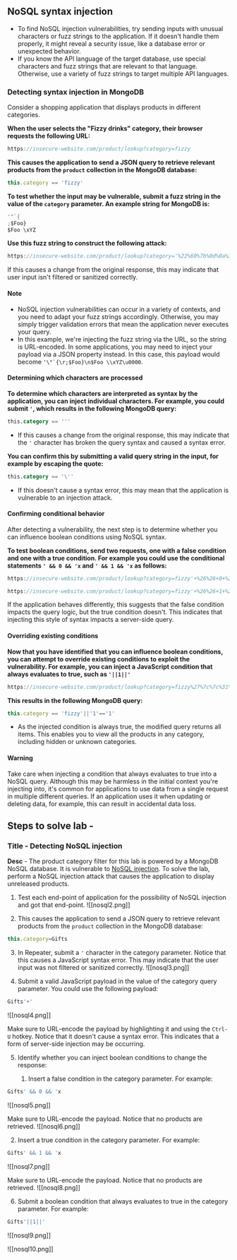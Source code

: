 ## NoSQL syntax injection

   - To find NoSQL injection vulnerabilities, try sending inputs with unusual characters or fuzz strings to the application. If it doesn't handle them properly, it might reveal a security issue, like a database error or unexpected behavior.
   - If you know the API language of the target database, use special characters and fuzz strings that are relevant to that language. Otherwise, use a variety of fuzz strings to target multiple API languages.

### Detecting syntax injection in MongoDB

  Consider a shopping application that displays products in different categories.
  
**When the user selects the "Fizzy drinks" category, their browser requests the following URL:**
```js
https://insecure-website.com/product/lookup?category=fizzy  
```

**This causes the application to send a JSON query to retrieve relevant products from the `product` collection in the MongoDB database:**
```js
this.category == 'fizzy'   
```

**To test whether the input may be vulnerable, submit a fuzz string in the value of the `category` parameter. An example string for MongoDB is:**
```js
'"`{ 
;$Foo} 
$Foo \xYZ
```

**Use this fuzz string to construct the following attack:**
```js
https://insecure-website.com/product/lookup?category='%22%60%7b%0d%0a%3b%24Foo%7d%0d%0a%24Foo%20%5cxYZ%00   
```
If this causes a change from the original response, this may indicate that user input isn't filtered or sanitized correctly.

#### Note

   - NoSQL injection vulnerabilities can occur in a variety of contexts, and you need to adapt your fuzz strings accordingly. Otherwise, you may simply trigger validation errors that mean the application never executes your query.
   - In this example, we're injecting the fuzz string via the URL, so the string is URL-encoded. In some applications, you may need to inject your payload via a JSON property instead. In this case, this payload would become ``'\"`{\r;$Foo}\n$Foo \\xYZ\u0000``.

#### Determining which characters are processed

**To determine which characters are interpreted as syntax by the application, you can inject individual characters. For example, you could submit `'`, which results in the following MongoDB query:**
```sql
this.category == '''
```
  - If this causes a change from the original response, this may indicate that the `'` character has broken the query syntax and caused a syntax error.

**You can confirm this by submitting a valid query string in the input, for example by escaping the quote:**
```sql
this.category == '\''
```
   - If this doesn't cause a syntax error, this may mean that the application is vulnerable to an injection attack.

#### Confirming conditional behavior

   After detecting a vulnerability, the next step is to determine whether you can influence boolean conditions using NoSQL syntax. 
   
**To test boolean conditions, send two requests, one with a false condition and one with a true condition. For example you could use the conditional statements `' && 0 && 'x` and `' && 1 && 'x` as follows:**
```js
https://insecure-website.com/product/lookup?category=fizzy'+%26%26+0+%26%26+'x
```

```js
https://insecure-website.com/product/lookup?category=fizzy'+%26%26+1+%26%26+'x
```
If the application behaves differently, this suggests that the false condition impacts the query logic, but the true condition doesn't. This indicates that injecting this style of syntax impacts a server-side query.

#### Overriding existing conditions

**Now that you have identified that you can influence boolean conditions, you can attempt to override existing conditions to exploit the vulnerability. For example, you can inject a JavaScript condition that always evaluates to true, such as `'||1||'`**
```js
https://insecure-website.com/product/lookup?category=fizzy%27%7c%7c%31%7c%7c%27   
```

**This results in the following MongoDB query:**
```js
this.category == 'fizzy'||'1'=='1'
```
   - As the injected condition is always true, the modified query returns all items. This enables you to view all the products in any category, including hidden or unknown categories.

#### Warning
   Take care when injecting a condition that always evaluates to true into a NoSQL query. Although this may be harmless in the initial context you're injecting into, it's common for applications to use data from a single request in multiple different queries. If an application uses it when updating or deleting data, for example, this can result in accidental data loss.

## Steps to solve lab - 
### Title - Detecting NoSQL injection

**Desc** - The product category filter for this lab is powered by a MongoDB NoSQL database. It is vulnerable to [NoSQL injection](https://portswigger.net/web-security/nosql-injection). To solve the lab, perform a NoSQL injection attack that causes the application to display unreleased products.

1. Test each end-point of application for the possibility of NoSQL injection and got that end-point.
![[nosql2.png]]

2. This causes the application to send a JSON query to retrieve relevant products from the `product` collection in the MongoDB database:
```js
this.category=Gifts
```

3. In Repeater, submit a `'` character in the category parameter. Notice that this causes a JavaScript syntax error. This may indicate that the user input was not filtered or sanitized correctly.
![[nosql3.png]]

4. Submit a valid JavaScript payload in the value of the category query parameter. You could use the following payload:
```js
Gifts'+'
```

![[nosql4.png]]

Make sure to URL-encode the payload by highlighting it and using the `Ctrl-U` hotkey. Notice that it doesn't cause a syntax error. This indicates that a form of server-side injection may be occurring.

5. Identify whether you can inject boolean conditions to change the response:
   
   1. Insert a false condition in the category parameter. For example:
```js
Gifts' && 0 && 'x	
```

![[nosql5.png]]

Make sure to URL-encode the payload. Notice that no products are retrieved.
![[nosql6.png]]

   2. Insert a true condition in the category parameter. For example:
```js
Gifts' && 1 && 'x
```

![[nosql7.png]]

Make sure to URL-encode the payload. Notice that no products are retrieved.
![[nosql8.png]]

6. Submit a boolean condition that always evaluates to true in the category parameter. For example:
```js
Gifts'||1||'
```

![[nosql9.png]]

![[nosql10.png]]

